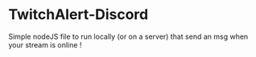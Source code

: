 # TwitchAlert-Discord
Simple nodeJS file to run locally (or on a server) that send an msg when your stream is online !
